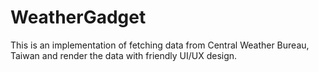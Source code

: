 # WeatherGadget

This is an implementation of fetching data from Central Weather Bureau, Taiwan and render the data with friendly UI/UX design.
